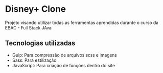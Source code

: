 # Disney+ Clone 

<p>
    Projeto visando utilizar todas as ferramentas aprendidas durante o curso da EBAC - Full Stack JAva
</p>

## Tecnologias utilizadas

* Gulp: Para compressão de arquivos scss e imagens 
* Sass: Para estilização 
* JavaScript: Para criação de funções dentro do site    
